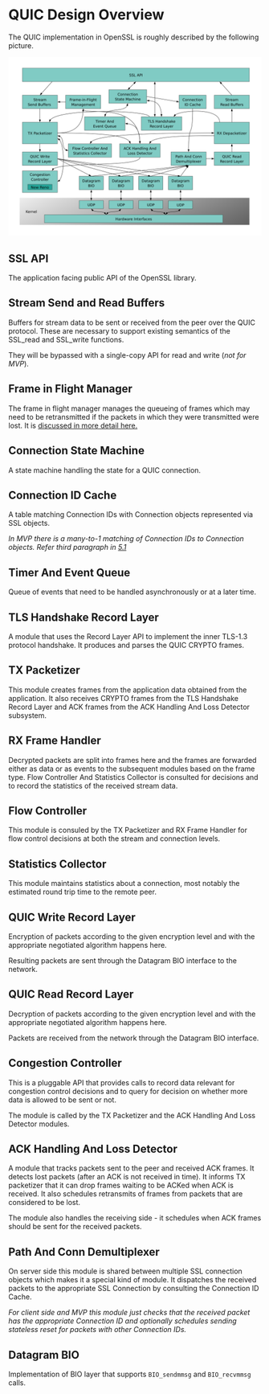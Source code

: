 QUIC Design Overview
====================

The QUIC implementation in OpenSSL is roughly described by the following
picture.

![alt_text](images/quic-overview.svg "QUIC Implementation Building Blocks")

SSL API
-------

The application facing public API of the OpenSSL library.

Stream Send and Read Buffers
----------------------------

Buffers for stream data to be sent or received from the peer over the
QUIC protocol. These are necessary to support existing semantics of the
SSL_read and SSL_write functions.

They will be bypassed with a single-copy API for read and write (_not
for MVP_).

Frame in Flight Manager
-----------------------

The frame in flight manager manages the queueing of frames which may need to be
retransmitted if the packets in which they were transmitted were lost. It is
[discussed in more detail here.](./quic-fifm.md)

Connection State Machine
------------------------

A state machine handling the state for a QUIC connection.

Connection ID Cache
-------------------

A table matching Connection IDs with Connection objects represented
via SSL objects.

_In MVP there is a many-to-1 matching of Connection IDs to Connection
objects.  Refer third paragraph in [5.1]_

[5.1]: (https://datatracker.ietf.org/doc/html/rfc9000#section-5.1)

Timer And Event Queue
---------------------

Queue of events that need to be handled asynchronously or at a later
time.

TLS Handshake Record Layer
--------------------------

A module that uses the Record Layer API to implement the inner TLS-1.3
protocol handshake. It produces and parses the QUIC CRYPTO frames.

TX Packetizer
-------------

This module creates frames from the application data obtained from
the application. It also receives CRYPTO frames from the TLS Handshake
Record Layer and ACK frames from the ACK Handling And Loss Detector
subsystem.

RX Frame Handler
----------------

Decrypted packets are split into frames here and the frames are forwarded
either as data or as events to the subsequent modules based on the frame
type. Flow Controller And Statistics Collector is consulted for decisions
and to record the statistics of the received stream data.

Flow Controller
---------------

This module is consuled by the TX Packetizer and RX Frame Handler for flow
control decisions at both the stream and connection levels.

Statistics Collector
--------------------

This module maintains statistics about a connection, most notably the estimated
round trip time to the remote peer.

QUIC Write Record Layer
-----------------------

Encryption of packets according to the given encryption level and with
the appropriate negotiated algorithm happens here.

Resulting packets are sent through the Datagram BIO interface to the
network.

QUIC Read Record Layer
----------------------

Decryption of packets according to the given encryption level and with
the appropriate negotiated algorithm happens here.

Packets are received from the network through the Datagram BIO interface.

Congestion Controller
---------------------

This is a pluggable API that provides calls to record data relevant
for congestion control decisions and to query for decision on whether
more data is allowed to be sent or not.

The module is called by the TX Packetizer and the ACK Handling And
Loss Detector modules.

ACK Handling And Loss Detector
------------------------------

A module that tracks packets sent to the peer and received ACK frames.
It detects lost packets (after an ACK is not received in time). It informs
TX packetizer that it can drop frames waiting to be ACKed when ACK is received.
It also schedules retransmits of frames from packets that are considered
to be lost.

The module also handles the receiving side - it schedules when ACK frames should
be sent for the received packets.

Path And Conn Demultiplexer
---------------------------

On server side this module is shared between multiple SSL connection objects
which makes it a special kind of module. It dispatches the received packets
to the appropriate SSL Connection by consulting the Connection ID Cache.

_For client side and MVP this module just checks that the received packet has
the appropriate Connection ID and optionally schedules sending stateless
reset for packets with other Connection IDs._

Datagram BIO
------------

Implementation of BIO layer that supports `BIO_sendmmsg` and `BIO_recvmmsg`
calls.
